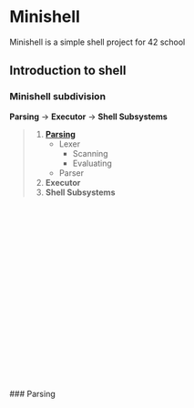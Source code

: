 # Minishell

Minishell is a simple shell project for 42 school

## Introduction to shell

### Minishell subdivision

**Parsing** -> **Executor** -> **Shell Subsystems**


> 1. [**Parsing**](#parsing)
> 		- Lexer
> 			- Scanning
> 			- Evaluating
> 		- Parser
> 2. **Executor**
> 3. **Shell Subsystems**

<br />
<br />
<br />
<br />
<br />
<br />
<br />
<br />
<br />
<br />
<br />
<br />
<br />
<br />
<br />
<br />
<br />
<br />
<br />
### Parsing <a name="parsing"></a>


